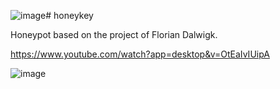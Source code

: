 ![image](https://github.com/user-attachments/assets/35abfd92-6fcb-4937-bbce-4fbbdac34624)# honeykey

Honeypot based on the project of Florian Dalwigk.

https://www.youtube.com/watch?app=desktop&v=OtEaIvIUipA

![image](https://github.com/user-attachments/assets/612d7f80-0de2-4a8b-98de-c95a105cc511)

